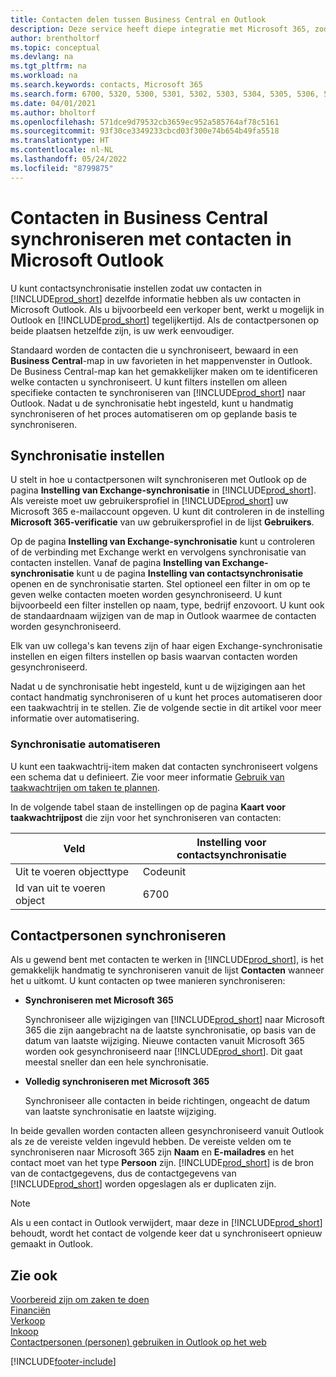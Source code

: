 ```yaml
---
title: Contacten delen tussen Business Central en Outlook
description: Deze service heeft diepe integratie met Microsoft 365, zodat u contacten kunt delen tussen Outlook en Business Central.
author: brentholtorf
ms.topic: conceptual
ms.devlang: na
ms.tgt_pltfrm: na
ms.workload: na
ms.search.keywords: contacts, Microsoft 365
ms.search.form: 6700, 5320, 5300, 5301, 5302, 5303, 5304, 5305, 5306, 5307, 5308, 5309, 5310, 5311
ms.date: 04/01/2021
ms.author: bholtorf
ms.openlocfilehash: 571dce9d79532cb3659ec952a585764af78c5161
ms.sourcegitcommit: 93f30ce3349233cbcd03f300e74b654b49fa5518
ms.translationtype: HT
ms.contentlocale: nl-NL
ms.lasthandoff: 05/24/2022
ms.locfileid: "8799875"
---
```

# <a name="synchronize-contacts-in-business-central-with-contacts-in-microsoft-outlook"></a>Contacten in Business Central synchroniseren met contacten in Microsoft Outlook

U kunt contactsynchronisatie instellen zodat uw contacten in [!INCLUDE[prod_short](includes/prod_short.md)] dezelfde informatie hebben als uw contacten in Microsoft Outlook. Als u bijvoorbeeld een verkoper bent, werkt u mogelijk in Outlook en [!INCLUDE[prod_short](includes/prod_short.md)] tegelijkertijd. Als de contactpersonen op beide plaatsen hetzelfde zijn, is uw werk eenvoudiger.  

Standaard worden de contacten die u synchroniseert, bewaard in een **Business Central**-map in uw favorieten in het mappenvenster in Outlook. De Business Central-map kan het gemakkelijker maken om te identificeren welke contacten u synchroniseert. U kunt filters instellen om alleen specifieke contacten te synchroniseren van [!INCLUDE[prod_short](includes/prod_short.md)] naar Outlook. Nadat u de synchronisatie hebt ingesteld, kunt u handmatig synchroniseren of het proces automatiseren om op geplande basis te synchroniseren.  

## <a name="set-up-synchronization"></a>Synchronisatie instellen
U stelt in hoe u contactpersonen wilt synchroniseren met Outlook op de pagina **Instelling van Exchange-synchronisatie** in [!INCLUDE[prod_short](includes/prod_short.md)]. Als vereiste moet uw gebruikersprofiel in [!INCLUDE[prod_short](includes/prod_short.md)] uw Microsoft 365 e-mailaccount opgeven. U kunt dit controleren in de instelling **Microsoft 365-verificatie** van uw gebruikersprofiel in de lijst **Gebruikers**. 

Op de pagina **Instelling van Exchange-synchronisatie** kunt u controleren of de verbinding met Exchange werkt en vervolgens synchronisatie van contacten instellen. Vanaf de pagina **Instelling van Exchange-synchronisatie** kunt u de pagina **Instelling van contactsynchronisatie** openen en de synchronisatie starten. Stel optioneel een filter in om op te geven welke contacten moeten worden gesynchroniseerd. U kunt bijvoorbeeld een filter instellen op naam, type, bedrijf enzovoort. U kunt ook de standaardnaam wijzigen van de map in Outlook waarmee de contacten worden gesynchroniseerd.  

Elk van uw collega's kan tevens zijn of haar eigen Exchange-synchronisatie instellen en eigen filters instellen op basis waarvan contacten worden gesynchroniseerd.  

Nadat u de synchronisatie hebt ingesteld, kunt u de wijzigingen aan het contact handmatig synchroniseren of u kunt het proces automatiseren door een taakwachtrij in te stellen. Zie de volgende sectie in dit artikel voor meer informatie over automatisering.

### <a name="automate-synchronization"></a>Synchronisatie automatiseren
U kunt een taakwachtrij-item maken dat contacten synchroniseert volgens een schema dat u definieert. Zie voor meer informatie [Gebruik van taakwachtrijen om taken te plannen](admin-job-queues-schedule-tasks.md). 

In de volgende tabel staan de instellingen op de pagina **Kaart voor taakwachtrijpost** die zijn voor het synchroniseren van contacten:

|Veld|Instelling voor contactsynchronisatie|
|-----|-----|
|Uit te voeren objecttype|Codeunit|
|Id van uit te voeren object|6700|

## <a name="synchronize-contacts"></a>Contactpersonen synchroniseren
Als u gewend bent met contacten te werken in [!INCLUDE[prod_short](includes/prod_short.md)], is het gemakkelijk handmatig te synchroniseren vanuit de lijst **Contacten** wanneer het u uitkomt. U kunt contacten op twee manieren synchroniseren:

* **Synchroniseren met Microsoft 365**

  Synchroniseer alle wijzigingen van [!INCLUDE[prod_short](includes/prod_short.md)] naar Microsoft 365 die zijn aangebracht na de laatste synchronisatie, op basis van de datum van laatste wijziging. Nieuwe contacten vanuit Microsoft 365 worden ook gesynchroniseerd naar [!INCLUDE[prod_short](includes/prod_short.md)]. Dit gaat meestal sneller dan een hele synchronisatie. 

* **Volledig synchroniseren met Microsoft 365**

  Synchroniseer alle contacten in beide richtingen, ongeacht de datum van laatste synchronisatie en laatste wijziging.  

In beide gevallen worden contacten alleen gesynchroniseerd vanuit Outlook als ze de vereiste velden ingevuld hebben. De vereiste velden om te synchroniseren naar Microsoft 365 zijn **Naam** en **E-mailadres** en het contact moet van het type **Persoon** zijn. [!INCLUDE[prod_short](includes/prod_short.md)] is de bron van de contactgegevens, dus de contactgegevens van [!INCLUDE[prod_short](includes/prod_short.md)] worden opgeslagen als er duplicaten zijn.  

> [!NOTE]
> Als u een contact in Outlook verwijdert, maar deze in [!INCLUDE[prod_short](includes/prod_short.md)] behoudt, wordt het contact de volgende keer dat u synchroniseert opnieuw gemaakt in Outlook. 

## <a name="see-also"></a>Zie ook
[Voorbereid zijn om zaken te doen](ui-get-ready-business.md)  
[Financiën](finance.md)  
[Verkoop](sales-manage-sales.md)  
[Inkoop](purchasing-manage-purchasing.md)  
[Contactpersonen (personen) gebruiken in Outlook op het web](https://support.office.com/article/Using-contacts-People-in-Outlook-on-the-web-1e3438c7-26b2-420c-87de-3cea9d31b5cb?appver=OWB150)  


[!INCLUDE[footer-include](includes/footer-banner.md)]